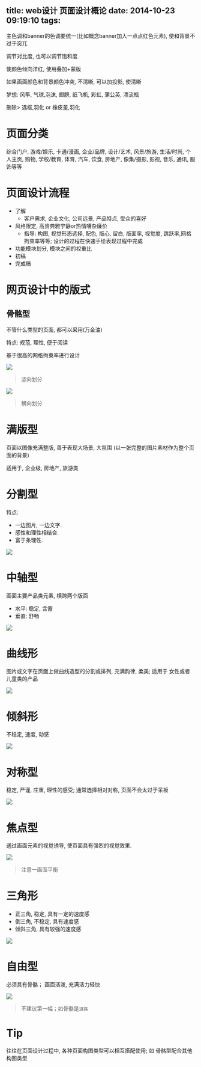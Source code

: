 title: web设计 页面设计概论
date: 2014-10-23 09:19:10
tags:
---


主色调和banner的色调要统一(比如概念banner加入一点点红色元素),
使和背景不过于突兀

调节对比度, 也可以调节饱和度

使颜色倾向洋红, 使用叠加+蒙版

如果画面颜色和背景颜色冲突, 不清晰, 可以加投影, 使清晰

梦想: 风筝, 气球,泡沫, 翅膀, 纸飞机, 彩虹, 蒲公英, 漂流瓶

删除> 选框,羽化 or 橡皮差,羽化


# 页面分类 #

综合门户, 游戏/娱乐, 卡通/漫画, 企业/品牌,
设计/艺术, 风景/旅游, 生活/时尚, 个人主页,
购物, 学校/教育, 体育, 汽车, 饮食, 房地产,
像集/摄影, 影视, 音乐, 通讯, 服饰等等

# 页面设计流程 #

* 了解
  - 客户需求, 企业文化, 公司远景, 产品特点, 受众的喜好
* 风格限定, 高贵典雅宁静or热情嘈杂廉价
  - 指导: 构图, 视觉形态选择, 配色, 版心, 留白, 版面率,
视觉度, 跳跃率,网格拘束率等等; 设计的过程在快速手绘表现过程中完成
* 功能模块划分, 模块之间的权重比
* 初稿
* 完成稿

# 网页设计中的版式 #

## 骨骼型 ##

不管什么类型的页面, 都可以采用(万金油)

特点: 规范, 理性, 便于阅读

基于很高的网格拘束率进行设计


![](/img/wysj/bx_1.png)

> 竖向划分

![](/img/wysj/bx_2.png)

> 横向划分

# 满版型 #

页面以图像充满整版, 善于表现大场景, 大氛围
(以一张完整的图片素材作为整个页面的背景)

适用于, 企业级, 房地产, 旅游类

# 分割型 #

特点:
* 一边图片, 一边文字.
* 感性和理性相结合.
* 富于条理性.

![](/img/wysj/bx_3.png)

# 中轴型 #

画面主要产品类元素, 横跨两个版面
* 水平: 稳定, 含蓄
* 垂直: 舒畅

![](/img/wysj/bx_4.png)

# 曲线形 #

图片或文字在页面上做曲线造型的分割或排列,
充满韵律, 柔美; 适用于 女性或者儿童类的产品

![](/img/wysj/bx_5.png)

# 倾斜形 #

不稳定, 速度, 动感

![](/img/wysj/bx_6.png)

# 对称型 #

稳定, 严谨, 庄重, 理性的感受;
通常选择相对对称, 页面不会太过于呆板

![](/img/wysj/bx_7.png)

# 焦点型 #

通过画面元素的视觉诱导, 使页面具有强烈的视觉效果.



![](/img/wysj/bx_8.png)

> 注意一画面平衡

# 三角形 #

* 正三角, 稳定, 具有一定的速度感
* 倒三角, 不稳定, 具有速度感
* 倾斜三角, 具有较强的速度感

![](/img/wysj/bx_9.png)

# 自由型 #

必须具有骨骼； 画面活泼, 充满活力轻快

![](/img/wysj/bx_10.png)

> 不建议第一幅；如骨骼是`道路`



# Tip #
往往在页面设计过程中, 各种页面构图类型可以相互搭配使用;
如 骨骼型配合其他构图类型 



<!-- 阳阳: 15216671581
  画册
  成套的Banner
  企业级页面
  电商页面
-->
